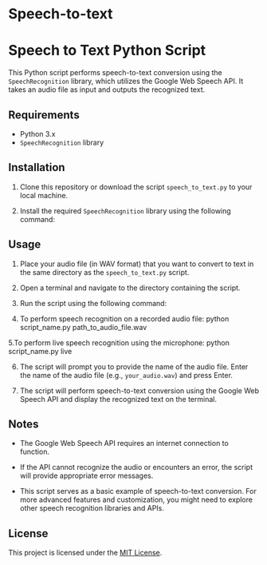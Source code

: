 # Speech-to-text
# Speech to Text Python Script

This Python script performs speech-to-text conversion using the `SpeechRecognition` library, which utilizes the Google Web Speech API. It takes an audio file as input and outputs the recognized text.

## Requirements

- Python 3.x
- `SpeechRecognition` library

## Installation

1. Clone this repository or download the script `speech_to_text.py` to your local machine.

2. Install the required `SpeechRecognition` library using the following command:


## Usage

1. Place your audio file (in WAV format) that you want to convert to text in the same directory as the `speech_to_text.py` script.

2. Open a terminal and navigate to the directory containing the script.

3. Run the script using the following command:
4. To perform speech recognition on a recorded audio file:
python script_name.py path_to_audio_file.wav

5.To perform live speech recognition using the microphone:
python script_name.py live

6. The script will prompt you to provide the name of the audio file. Enter the name of the audio file (e.g., `your_audio.wav`) and press Enter.

7. The script will perform speech-to-text conversion using the Google Web Speech API and display the recognized text on the terminal.

## Notes

- The Google Web Speech API requires an internet connection to function.

- If the API cannot recognize the audio or encounters an error, the script will provide appropriate error messages.

- This script serves as a basic example of speech-to-text conversion. For more advanced features and customization, you might need to explore other speech recognition libraries and APIs.

## License

This project is licensed under the [MIT License](LICENSE).
